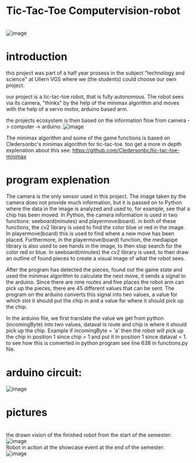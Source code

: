 # Tic-Tac-Toe Computervision-robot
<br> ![image](https://user-images.githubusercontent.com/92923535/196031416-8fcfd1de-fdb2-44fc-b976-bc96f3b4da77.png)
# introduction
this project was part of a half year prosess in the subject "technology and science" at Ullern VGS where we (the students) could choose our own project. 

our project is a tic-tac-toe robot, that is fully autonomous. The robot sees via its camera, "thinks" by the help of the minimax algorithm and moves with the help of a servo motor, arduino based arm. 

the projects ecosystem is then based on the information flow from camera -> computer -> arduino:
![image](https://user-images.githubusercontent.com/92923535/196031242-1bc67bfb-bee0-4e38-b3ff-3e5aef0f86ba.png)

The minimax algorithm and some of the game functions is based on Cledersonbc's minimax algorithm for tic-tac-toe. too get a more in depth explenation about this see: https://github.com/Cledersonbc/tic-tac-toe-minimax

# program explenation
The camera is the only sensor used in this project. The image taken by the camera does not provide much information, but it is passed on to Python where the data in the image is analyzed and used to, for example, see that a chip has been moved. In Python, the camera information is used in two functions: seeboard(minutes) and playermove(board). in both of these functions, the cv2 library is used to find the color blue or red in the image. In playermove(board) this is used to find where a new move has been placed. Furthermore, in the playermove(board) function, the mediapipe library is also used to see hands in the image, to then stop search for the color red or blue. In seeboard(minutes) the cv2 library is used, to then draw an outline of found pieces to create a visual image of what the robot sees.

After the program has detected the pieces, found out the game state and used the minimax algorithm to calculate the next move, it sends a signal to the arduino. Since there are nine routes and five places the robot arm can pick up the pieces, there are 45 different values that can be sent. The program on the arduino converts this signal into two values, a value for which slot it should put the chip in and a value for where it should pick up the chip.

In the arduino file, we first translate the value we get from python (incomingByte) into two values, dataval is route and chip is where it should pick up the chip.
Example if incomingByte = 'a' then the robot will pick up the chip in position 1 since chip = 1 and put it in position 1 since dataval = 1. to see how this is converted in python program see line 638 in functions.py file. 

# arduino circuit: 
![image](https://user-images.githubusercontent.com/92923535/196031305-26034fe3-a27b-44f7-b47b-3fd815e8246a.png)

# pictures
<br> the drawn vision of the finished robot from the start of the semester:
<br> ![image](https://user-images.githubusercontent.com/92923535/196031628-01bc2e85-5289-4eae-8ab2-f534e63299fe.png)
<br> Robot in action at the showcase event at the end of the semester:
<br> ![image](https://user-images.githubusercontent.com/92923535/196031416-8fcfd1de-fdb2-44fc-b976-bc96f3b4da77.png)
